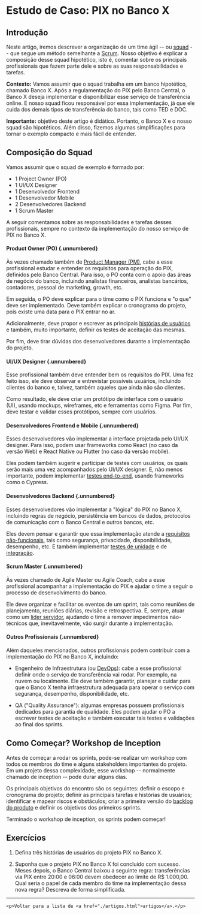 

# Estudo de Caso: PIX no Banco X 

## Introdução

Neste artigo, iremos descrever a organização de um time 
ágil -- ou [squad](./squads.html) -- que segue um método semelhante a 
[Scrum](../cap2.html#scrum). Nosso objetivo é explicar a composição 
desse squad hipotético, isto é, comentar sobre os principais profissionais 
que fazem parte dele e sobre as suas responsabilidades e tarefas.

**Contexto:** Vamos assumir que o squad trabalha em um banco hipotético,
chamado Banco X. Após a regulamentação do PIX pelo Banco Central,
o Banco X deseja implementar e disponibilizar esse serviço de transferência 
online. E nosso squad ficou responsável por essa implementação, já que 
ele cuida dos demais tipos de transferência do banco, tais como 
TED e DOC.

**Importante:** objetivo deste artigo é didático. Portanto, o Banco X
e o nosso squad são hipotéticos. Além disso, fizemos algumas
simplificações para tornar o exemplo compacto e mais fácil de entender.

## Composição do Squad 

Vamos assumir que o squad de exemplo é formado por:

* 1 Project Owner (PO)
* 1 UI/UX Designer
* 1 Desenvolvedor Frontend
* 1 Desenvolvedor Mobile 
* 2 Desenvolvedores Backend
* 1 Scrum Master

A seguir comentamos sobre as responsabilidades e tarefas desses 
profissionais, sempre no contexto da implementação do nosso serviço 
de PIX no Banco X.

#### Product Owner (PO) {.unnumbered}

Às vezes chamado também de 
[Product Manager (PM)](./processos-faq.html#qual-a-diferen%C3%A7a-entre-product-owner-po-e-product-manager-pm),
cabe a esse profissional estudar e entender os requisitos para operação do 
PIX, definidos pelo Banco Central. Para isso, o PO conta com o apoio das 
áreas de negócio do banco, incluindo analistas financeiros, analistas 
bancários, contadores, pessoal de marketing, growth, etc. 

Em seguida, o PO deve explicar para o time como o PIX funciona e "o que" 
deve ser implementado. Deve também explicar o cronograma do projeto,
pois existe uma data para o PIX entrar no ar.

Adicionalmente, deve propor e escrever as principais 
[histórias de usuários](../cap3.html#hist%C3%B3rias-de-usu%C3%A1rios)
e também, muito importante, definir os testes de aceitação
das mesmas.

Por fim, deve tirar dúvidas dos desenvolvedores durante a implementação 
do projeto.

#### UI/UX Designer {.unnumbered}

Esse profissional também deve entender bem os requisitos do PIX. Uma fez 
feito isso, ele deve observar e entrevistar possíveis usuários, incluindo 
clientes do banco e, talvez, também aqueles que ainda não são clientes.

Como resultado, ele deve criar um protótipo de interface com o usuário (UI),
usando mockups, wireframes, etc e ferramentas como Figma. Por fim, deve 
testar e validar esses protótipos, sempre com usuários.

#### Desenvolvedores Frontend e Mobile {.unnumbered}

Esses desenvolvedores vão implementar a interface projetada pelo UI/UX 
designer. Para isso, podem usar frameworks como React (no caso da versão
Web) e React Native ou Flutter (no caso da versão mobile).

Eles podem também sugerir e participar de testes com usuários, os quais
serão mais uma vez acompanhados pelo  UI/UX designer. E, não menos 
importante, podem implementar 
[testes end-to-end](../cap8.html#testes-de-sistema), usando frameworks 
como o Cypress.

#### Desenvolvedores Backend {.unnumbered}

Esses desenvolvedores vão implementar a "lógica" do PIX no Banco X,
incluindo regras de negócio, persistência em bancos de dados, protocolos de 
comunicação com o Banco Central e outros bancos, etc.

Eles devem pensar e garantir que essa implementação atende a 
[requisitos não-funcionais](../cap3.html#introdu%C3%A7%C3%A3o), 
tais como segurança, privacidade, disponibilidade, desempenho, etc. 
E também implementar 
[testes de unidade](../cap8.html#testes-de-unidade) e de 
[integração](../cap8.html#testes-de-integra%C3%A7%C3%A3o).

#### Scrum Master {.unnumbered}

Às vezes chamado de Agile Master ou Agile Coach, cabe a esse profissional 
acompanhar a implementação do PIX e ajudar o time a seguir o processo 
de desenvolvimento do banco.

Ele deve organizar e facilitar os eventos de um sprint, tais como 
reuniões de planejamento, reuniões diárias, revisão e retrospectiva. E, 
sempre, atuar como um 
[líder servidor](./processos-faq.html#em-scrum-o-que-%C3%A9-um-l%C3%ADder-servidor), ajudando o time a remover impedimentos não-técnicos que, inevitavelmente, 
vão surgir durante a implementação.

#### Outros Profissionais {.unnumbered}

Além daqueles mencionados, outros profissionais podem contribuir com a 
implementação do PIX no Banco X, incluindo:

* Engenheiro de Infraestrutura (ou 
[DevOps](../cap10.html)): cabe a esse profissional
definir onde o serviço de transferência vai rodar. Por exemplo, na nuvem 
ou localmente. Ele deve também garantir, planejar e cuidar para que o 
Banco X tenha infraestrutura adequada para operar o serviço com segurança, 
desempenho, disponibilidade, etc. 

* QA ("Quality Assurance"): algumas empresas possuem profissionais 
dedicados para garantia de qualidade. Eles podem ajudar o PO a 
escrever testes de aceitação e também executar tais testes e 
validações ao final dos sprints.

## Como Começar? Workshop de Inception

Antes de começar a rodar os sprints, pode-se realizar um workshop
com todos os membros do time e alguns stakeholders importantes 
do projeto. Em um projeto dessa complexidade, esse 
workshop -- normalmente chamado de inception -- pode durar alguns 
dias.

Os principais objetivos do encontro são os seguintes: definir o 
escopo e cronograma do projeto; definir as principais tarefas e 
histórias de usuários; identificar e mapear riscos e obstáculos; 
criar a primeira versão do 
[backlog do produto](../cap2.html#principais-artefatos-e-eventos)
e definir os objetivos dos primeiros sprints.

Terminado o workshop de inception, os sprints podem começar!

## Exercícios 

1. Defina três histórias de usuários do projeto PIX no Banco X.

2. Suponha que o projeto PIX no Banco X foi concluído com sucesso. 
Meses depois, o Banco Central baixou a seguinte regra: transferências 
via PIX entre 20:00 e 06:00 devem obedecer ao limite de R$ 1.000,00. 
Qual seria o papel de cada membro do time na implementação dessa 
nova regra? Descreva de forma simplificada. 

* * * 

```{=html}
<p>Voltar para a lista de <a href="./artigos.html">artigos</a>.</p>
```
